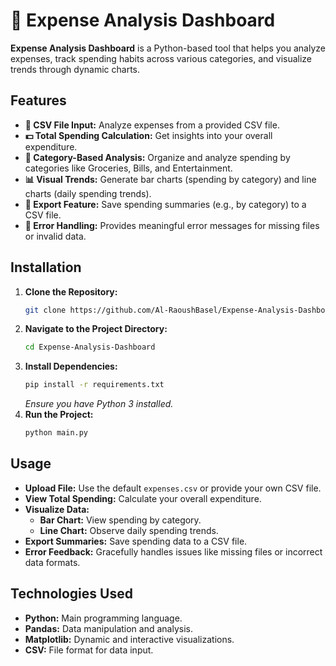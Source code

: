 # 💸 Expense Analysis Dashboard

**Expense Analysis Dashboard** is a Python-based tool that helps you analyze expenses, track spending habits across various categories, and visualize trends through dynamic charts.

## Features

- **📄 CSV File Input:** Analyze expenses from a provided CSV file.
- **💵 Total Spending Calculation:** Get insights into your overall expenditure.
- **📂 Category-Based Analysis:** Organize and analyze spending by categories like Groceries, Bills, and Entertainment.
- **📊 Visual Trends:** Generate bar charts (spending by category) and line charts (daily spending trends).
- **💾 Export Feature:** Save spending summaries (e.g., by category) to a CSV file.
- **🧹 Error Handling:** Provides meaningful error messages for missing files or invalid data.

## Installation

1. **Clone the Repository:**
   ```bash
   git clone https://github.com/Al-RaoushBasel/Expense-Analysis-Dashboard.git
   ```
2. **Navigate to the Project Directory:**
   ```bash
   cd Expense-Analysis-Dashboard
   ```
3. **Install Dependencies:**
   ```bash
   pip install -r requirements.txt
   ```
   *Ensure you have Python 3 installed.*
4. **Run the Project:**
   ```bash
   python main.py
   ```

## Usage

- **Upload File:** Use the default `expenses.csv` or provide your own CSV file.
- **View Total Spending:** Calculate your overall expenditure.
- **Visualize Data:**
  - **Bar Chart:** View spending by category.
  - **Line Chart:** Observe daily spending trends.
- **Export Summaries:** Save spending data to a CSV file.
- **Error Feedback:** Gracefully handles issues like missing files or incorrect data formats.

## Technologies Used

- **Python:** Main programming language.
- **Pandas:** Data manipulation and analysis.
- **Matplotlib:** Dynamic and interactive visualizations.
- **CSV:** File format for data input.
```
```
